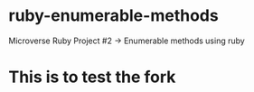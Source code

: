 # ruby-enumerable-methods
Microverse Ruby Project #2 -> Enumerable methods using ruby
# This is to test the fork
